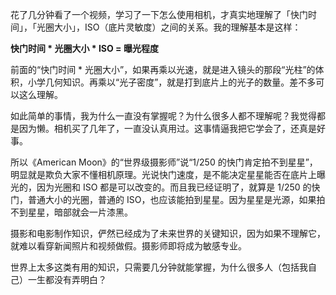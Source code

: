 <div id="youtube2-tVSWH0R0kj0" class="youtube-wrap" data-attrs="{&quot;videoId&quot;:&quot;tVSWH0R0kj0&quot;,&quot;startTime&quot;:null,&quot;endTime&quot;:null}">



花了几分钟看了一个视频，学习了一下怎么使用相机，才真实地理解了「快门时间」，「光圈大小」，ISO（底片灵敏度）之间的关系。我的理解基本是这样：

**快门时间 * 光圈大小 * ISO = 曝光程度**

前面的“快门时间 * 光圈大小”，如果再乘以光速，就是进入镜头的那段“光柱”的体积，小学几何知识。再乘以“光子密度”，就是打到底片上的光子的数量。差不多可以这么理解。

如此简单的事情，我为什么一直没有掌握呢？为什么很多人都不理解呢？我觉得都是因为懒。相机买了几年了，一直没认真用过。这事情逼我把它学会了，还真是好事。

所以《American Moon》的“世界级摄影师”说“1/250 的快门肯定拍不到星星”，明显就是欺负大家不懂相机原理。光说快门速度，是不能决定星星能否在底片上曝光的，因为光圈和 ISO 都是可以改变的。而且我已经证明了，就算是 1/250 的快门，普通大小的光圈，普通的 ISO，也应该能拍到星星。因为星星是光源，如果拍不到星星，暗部就会一片漆黑。

摄影和电影制作知识，俨然已经成为了未来世界的关键知识，因为如果不理解它，就难以看穿新闻照片和视频做假。摄影师即将成为敏感专业。

世界上太多这类有用的知识，只需要几分钟就能掌握，为什么很多人（包括我自己）一生都没有弄明白？
